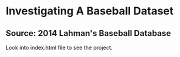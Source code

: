 # Investigating A Baseball Dataset
## Source: 2014 Lahman's Baseball Database

Look into index.html file to see the project.
